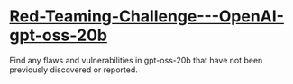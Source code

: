 # [Red-Teaming-Challenge---OpenAI-gpt-oss-20b](https://www.kaggle.com/competitions/openai-gpt-oss-20b-red-teaming/data)
Find any flaws and vulnerabilities in gpt-oss-20b that have not been previously discovered or reported.

